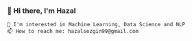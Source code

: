 ### 👋 Hi there, I'm Hazal 
    🌱 I'm interested in Machine Learning, Data Science and NLP 
    📫 How to reach me: hazalsezgin99@gmail.com


<!--
**hazalsezgin/hazalsezgin** is a ✨ _special_ ✨ repository because its `README.md` (this file) appears on your GitHub profile.

Here are some ideas to get you started:

- 🔭 I’m currently working on ...
- 🌱 I’m currently learning ...
- 👯 I’m looking to collaborate on ...
- 🤔 I’m looking for help with ...
- 💬 Ask me about ...
- 📫 How to reach me: ...
- 😄 Pronouns: ...
- ⚡ Fun fact: ...
-->
